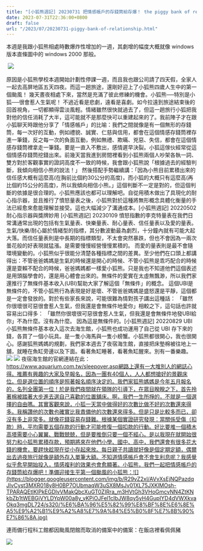 ```yaml
---
title: "[小狐熊週記] 20230731 把情感帳戶的存錢筒給存爆！ the piggy bank of relationship"
date: 2023-07-31T22:36:00+0800
draft: false
url: "/2023/07/20230731-piggy-bank-of-relationship.html"
---
```


本週是我跟小狐熊相處時數爆炸性增加的一週，其劇增的幅度大概就像 windows 版本直條圖中的 windows 2000 那般。

 ![](https://blogger.googleusercontent.com/img/proxy/AVvXsEjZbxz7USJM6bYUHOkvTlwlYYxiIW0at85Ws-glYxFTN6buH6ttpexsBnCxPsPDAxHu_Zcw1DkQQhAlyYImNXNNzE-a4A5st1vFrB6jZ5lZi2W8N9R9Z7k02eKVFi6cugEIWcUtmx2EdIN0PiCcFt6l5O_TnIENW_EXSUMSQZAmuveWpncWHBxeb-PcjZacRT1BXJy2jUpYqgtD=s0-d-e1-ft&fit=max)

原因是小狐熊學校本週開始計劃性停課一週，而且我也跟公司請了四天假，全家人一起去高屏地區五天四夜。而這一趟旅途，還剛好迎上了小狐熊四歲人生中的第一個颱風！ 幾天晝夜相處下來，當然是充滿了彼此修練的機會。小狐熊──特別是小狐──很會惹人生氣呢！ 不過近看是悲劇，遠看是喜劇。如今拉遠到旅途結束後的回首視角，一切都顯得雲淡風輕。情緒雖然很快就過去了，但這一趟旅行小狐把我對他的信任消耗了大半，這可能就不是那麼快可以重建起來的了。我前陣子才在跟小狐聊天時跟他分享了「情感帳戶」的比喻：我們之間就像是有一個無形的存錢筒，每一次好的互動，例如禮貌、誠實、仁慈與信用，都會在這個情感存錢筒裡存進一筆錢，反之每一次的負面互動，例如無禮、欺暪、兇惡、失信，都會在這個情感存錢筒裡拿走一筆錢。要是一直入不敷出，感情遲早決裂。小狐這傢伙經常從這個情感存錢筒挖錢出來。前幾天當我進到房間裡看到小狐熊兩個人吵架各執一詞、雙方對於客觀事實的證詞高度不一致的時候，我會跟小狐熊說「根據過去的經驗判斷，我傾向相信小熊的說法！」 然後搭配手勢繼續講：「因為小熊目前累積出來的信任感大概有這麼高(在胸前比個約30公分的高度)，而小狐的大概只有這麼高(再比個約15公分的高度)，所以我傾向相信小熊。」這個判斷不一定是對的，但這個判斷的依據是很合理的。小狐熊應該也都可以理解吧。自從用積木做出了具現化的耐心指示器，並且推行了憤怒量表之後，小狐熊對於這種將無形概念具體化衡量的手法已經愈來愈能理解並接受。這也大幅減少了溝通成本。[小狐熊週記] 20220502 耐心指示器與獎牌妙用
[小狐熊週記] 20230109 憤怒指數的李克特量表在我們日常溝通常出現的包括有生氣量表、快樂量表、耐心量表、信任量表以及愛的量表。 生氣/快樂/耐心屬於情緒型的指標，其分數波動最為劇烈，十分鐘內就有可能大起大落。而信任量表則是中長期的指標類型，不太會突然暴跌，但也不會因為一兩次曇花般的好表現就猛漲。是需要慢慢經營慢慢累積的。 而愛的量表則是最不會隨環境變動的。小狐熊似乎很能分清楚各種指標之間的差異。至少他們在口頭上都講得出：不管爸爸媽媽是生氣的時候還是開心的時候、不管小狐熊是乖巧配合的時候還是耍賴不配合的時候，爸爸媽媽都一樣愛小狐熊。只是我也不知道他們這個表述是用頭腦學會的，還是用心體會出來的。無條件的愛實在太虛無飄渺，所以我們家還推行了無條件基本收入(UBI)幫助大家了解這個「無條件」的概念。 這個UBI是無條件的，不管小狐熊行為表現是好是壞、不管爸爸媽媽是盛怒還是平靜，這個都是一定會發放的。對於有些家長來說，可能很難為情對孩子講出這種話：
「雖然你很壞很可惡很會惹人生氣，但我還是會無條件地愛你」相較之下，這句話也許就容易出口得多：
「雖然你很壞很可惡很會惹人生氣，但我還是會無條件地發UBI給你」不為什麼。沒有為什麼。 因為這是無條件的。[小狐熊週記] 20220829 UBI 小狐熊無條件基本收入這次去海生館，小狐熊也成功運用了自己從 UBI 存下來的錢，各買了一個小玩具。是一隻小海馬與一隻小螃蟹。小狐熊都很開心，我也很開心。感謝狐熊媽媽的規劃，我們家本週去了夜宿海生館，直接把床墊棉被往地上一舖，就睡在魚缸旁邊以及下面。看著魚缸睡著，看著魚缸醒來。別有一番樂趣。![](https://blogger.googleusercontent.com/img/b/R29vZ2xl/AVvXsEiyrQ843A3EnsDHm1yT60D2jJZ1xqVSYafuAvjjBoqkRaMETi7--20T9kiySZ5XZ11ulTpewAx3RlNMkHrtxDKdEwgMmAQ19g9-u0jfVCSFd0Sutat6_aWamjEkgVsLMn0mg43l_ZlWibnnXiJU4u4i2HHLHbtMSw1i0cEqFYDmPrJggmdbvFtScwi_8uc/s320/PXL_20230726_145959264.jpg)
![](https://blogger.googleusercontent.com/img/b/R29vZ2xl/AVvXsEgbh3ae7XBIsL-knp-wBZKOPxwRVWWB6Z-suOWR4WM8VsG_4qQQ06Bpyw9mB-B7Hc9RVZn6YUdx9-vMYhawS--Ndz1_nUOWxiRDibu9NN-8nYda7wdVqKmv7IBPJK387iXhQE3Kgp89z-zg6UqBojc0EM765abx1Qb6LbaIJEiJG1rUhtHWbdStnec1FuM/s320/PXL_20230726_122440193.jpg)
夜宿海生館的官網連結在此：https://www.aquarium.com.tw/sleepover.asp網路上還有一大堆別人的網誌心得。推薦有興趣的大家及早報名，因為一團有40個人，人人都想搶好的景觀床位。但是選位置的順序是照著報名順序決定的。我們家狐熊媽媽是今年五月報名的，名列全團第一位！於是我們夜間就在領隊的引導下，在眾目睽睽之下，首先拎著棉被踏著大步進去選自己喜歡的位置舖床。啊，我們一生所掙的，不就是一個選擇的自由嗎。其實客觀來說，小狐一天當中做得好的次數比做不好的次數還來得多。我稱讚他的次數也確實比我責備他的次數還來得多。但是只是比較多而已，卻沒有多上非常多。就像花錢容易存錢難。根據某個實證研究發現：當關係受傷（扣款）時，平均需要五個存款的行動才可能修復一個扣款的行動。好比要堆一個積木高塔需要小心翼翼、戰戰兢兢，但是要推倒只要一個不經心。是以我現在就開始很努力和小狐熊累積存款，預期將來在他們小學、國中、高中，我們還會有很多花大錢的機會，要趕快趁現在從小存起來放。每日親子共讀就好像是個定期定額，偶爾出去過夜旅行就像是額外存入單筆大額。不知道情感帳戶會不會生利息呢？我感覺似乎愈早開始投入，情感複利的效果也會愈顯著。小狐熊，我們一起把情感帳戶的存錢筒給存爆吧！準備迎接生平第一個颱風的小狐熊：![](https://blogger.googleusercontent.com/img/b/R29vZ2xl/AVvXsEjNQPazdqJIvCyst3MXR018y8H0BP7OUbmaqW3uSX8MsJv01XL75JXKlMOsh-TPARAQEtlKlPkEGDlvVMakQbcXuGT0ZIRra_m3HVtGh3VHoGmcvNN4ZtKNkbZb1tWEBGjVYLDYpW00a8y_yKPiOJFel1cIbJW8qy5yH4GupIYD4dVWXkvaOkq3mgDL724/s320/%E6%BA%96%E5%82%99%E8%BF%8E%E6%8E%A5%E9%A2%B1%E9%A2%A8%E7%9A%84%E5%B0%8F%E7%8B%90%E7%86%8A.jpg)

連雨備行程科工館都因颱風閉館而取消的備案中的備案：在飯店裡看佩佩豬

![](https://blogger.googleusercontent.com/img/b/R29vZ2xl/AVvXsEj9GXTE0LFF6UU3z_UlhPZJEBhEa--OKYHo6HduXv2fFj4sXknxGfj8yrP6pJcTO6QtLhKAHZ418UaeSXo_ePUV_AuiJP1L0qap8wjtRtHjLGM6tuAAPofArFllHS02V_RAYRkAtolpVI64-2eeMgrvOG93xrFpVOtG6hdkFleabHXSfZtoB3IK8J6gRFc/s320/%E9%A2%B1%E9%A2%A8%E5%A4%A9%E7%9A%84%E4%BD%A9%E4%BD%A9%E8%B1%AC%E8%A1%8C%E7%A8%8B.jpg)


